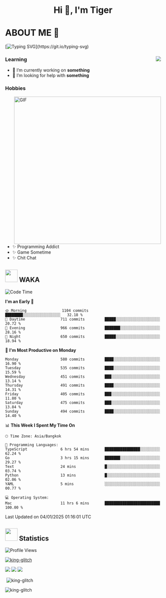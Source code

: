 <h1 align="center">Hi 👋, I'm Tiger</h1>




# ABOUT ME 💬

[![Typing SVG](https://readme-typing-svg.herokuapp.com?color=22F771&vCenter=true&lines=A+perssionate+developer+from+nowhere.)](https://git.io/typing-svg)

<div>
 <img align="right" src="https://spotify-github-profile.vercel.app/api/view?uid=12129734423&cover_image=false&theme=default&bar_color=22d016&bar_color_cover=true" />
 <h3>Learning</h3>
 
 <ul>
  <li>🔭 I’m currently working on <b>something</b></li>
  <li>🤝 I’m looking for help with <b>something</b></li>
 </ul>
 
</div>
<div>
 <h3>Hobbies</h3>
 <img align="right" height="475px"  alt="GIF" src="https://i.pinimg.com/originals/1f/b7/db/1fb7dbee557e5ed509f7517da8a84d58.gif" />
 <ul>
  <li>✨ Programming Addict</li>
  <li>✨ Game Sometime</li>
  <li>✨ Chit Chat</li>
 </ul>
 
</div>



## <img height="40" src="https://raw.githubusercontent.com/innng/innng/master/assets/kyubey.gif"/> WAKA

<!--START_SECTION:waka-->
![Code Time](http://img.shields.io/badge/Code%20Time-3%2C066%20hrs%2018%20mins-blue)

**I'm an Early 🐤** 

```text
🌞 Morning                1104 commits        ████████░░░░░░░░░░░░░░░░░   32.18 % 
🌆 Daytime                711 commits         █████░░░░░░░░░░░░░░░░░░░░   20.72 % 
🌃 Evening                966 commits         ███████░░░░░░░░░░░░░░░░░░   28.16 % 
🌙 Night                  650 commits         █████░░░░░░░░░░░░░░░░░░░░   18.94 % 
```
📅 **I'm Most Productive on Monday** 

```text
Monday                   580 commits         ████░░░░░░░░░░░░░░░░░░░░░   16.90 % 
Tuesday                  535 commits         ████░░░░░░░░░░░░░░░░░░░░░   15.59 % 
Wednesday                451 commits         ███░░░░░░░░░░░░░░░░░░░░░░   13.14 % 
Thursday                 491 commits         ████░░░░░░░░░░░░░░░░░░░░░   14.31 % 
Friday                   405 commits         ███░░░░░░░░░░░░░░░░░░░░░░   11.80 % 
Saturday                 475 commits         ███░░░░░░░░░░░░░░░░░░░░░░   13.84 % 
Sunday                   494 commits         ████░░░░░░░░░░░░░░░░░░░░░   14.40 % 
```


📊 **This Week I Spent My Time On** 

```text
🕑︎ Time Zone: Asia/Bangkok

💬 Programming Languages: 
TypeScript               6 hrs 54 mins       ████████████████░░░░░░░░░   62.24 % 
Go                       3 hrs 15 mins       ███████░░░░░░░░░░░░░░░░░░   29.27 % 
Text                     24 mins             █░░░░░░░░░░░░░░░░░░░░░░░░   03.74 % 
Python                   13 mins             █░░░░░░░░░░░░░░░░░░░░░░░░   02.06 % 
YAML                     5 mins              ░░░░░░░░░░░░░░░░░░░░░░░░░   00.77 % 

💻 Operating System: 
Mac                      11 hrs 6 mins       █████████████████████████   100.00 % 
```


 Last Updated on 04/01/2025 01:16:01 UTC
<!--END_SECTION:waka-->
## <img height="40" src="https://raw.githubusercontent.com/innng/innng/master/assets/kyubey.gif"/> Statistics
![Profile Views](https://komarev.com/ghpvc/?username=king-glitch)  

<p align="left"> 
 <a href="https://github.com/ryo-ma/github-profile-trophy">
  <img src="https://github-profile-trophy.vercel.app/?username=king-glitch&theme=dracula" alt="king-glitch" />
 </a> </p>

![](https://github-profile-summary-cards.vercel.app/api/cards/profile-details?username=king-glitch&theme=dracula)
![](https://github-profile-summary-cards.vercel.app/api/cards/stats?username=king-glitch&theme=dracula) 
![](https://github-profile-summary-cards.vercel.app/api/cards/productive-time?username=king-glitch&theme=dracula)


<p>&nbsp;<img align="center" src="https://github-readme-stats.vercel.app/api?username=king-glitch&theme=dracula" alt="king-glitch" /></p>

<p><img align="center" src="https://github-readme-streak-stats.herokuapp.com/?user=king-glitch&theme=dracula" alt="king-glitch" /></p>
